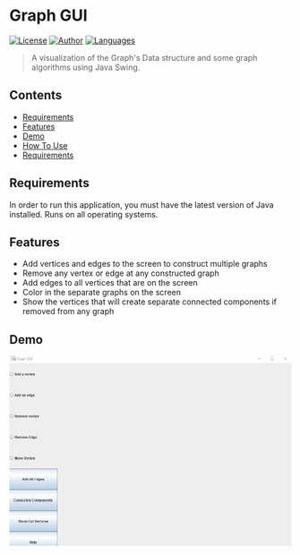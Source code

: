# Graph GUI

[![License](https://img.shields.io/badge/license-MIT-blue?style=flat-square)](https://github.com/baguilar1998)
[![Author](https://img.shields.io/badge/author-baguilar1998-brightgreen?style=flat-square)](#)
[![Languages](https://img.shields.io/badge/languages-1-brightgreen?style=flat-square)](#)

> A visualization of the Graph's Data structure and some graph algorithms using Java Swing.

## Contents
* [Requirements](#Requirements)
* [Features](#Features)
* [Demo](#Demo)
* [How To Use](#How-To-Use)
* [Requirements](#Requirements)

## Requirements

In order to run this application, you must have the latest version of Java installed. Runs on all operating systems.

## Features
* Add vertices and edges to the screen to construct multiple graphs
* Remove any vertex or edge at any constructed graph
* Add edges to all vertices that are on the screen
* Color in the separate graphs on the screen
* Show the vertices that will create separate connected components if removed from any graph

## Demo
<img alt="demo visual" src="demo.gif"/>

